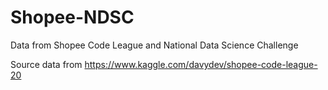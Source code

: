 # Shopee-NDSC

Data from Shopee Code League and National Data Science Challenge

Source data from https://www.kaggle.com/davydev/shopee-code-league-20
